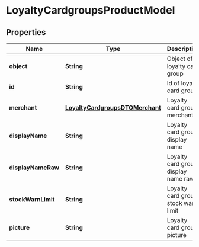 
# LoyaltyCardgroupsProductModel

## Properties
Name | Type | Description | Notes
------------ | ------------- | ------------- | -------------
**object** | **String** | Object of loyalty card group | 
**id** | **String** | Id of loyalty card group | 
**merchant** | [**LoyaltyCardgroupsDTOMerchant**](LoyaltyCardgroupsDTOMerchant.md) | Loyalty card group merchant | 
**displayName** | **String** | Loyalty card group display name | 
**displayNameRaw** | **String** | Loyalty card group display name raw | 
**stockWarnLimit** | **String** | Loyalty card group stock warn limit | 
**picture** | **String** | Loyalty card group picture | 



